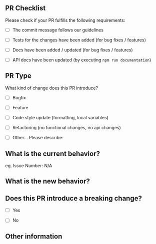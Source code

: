 ## PR Checklist
Please check if your PR fulfills the following requirements:

- [ ] The commit message follows our guidelines
- [ ] Tests for the changes have been added (for bug fixes / features)
- [ ] Docs have been added / updated (for bug fixes / features)
- [ ] API docs have been updated (by executing `npm run documentation`)


## PR Type
What kind of change does this PR introduce?

- [ ] Bugfix
- [ ] Feature
- [ ] Code style update (formatting, local variables)
- [ ] Refactoring (no functional changes, no api changes)
- [ ] Other... Please describe:


## What is the current behavior?
eg. Issue Number: N/A


## What is the new behavior?


## Does this PR introduce a breaking change?

- [ ] Yes
- [ ] No


## Other information
